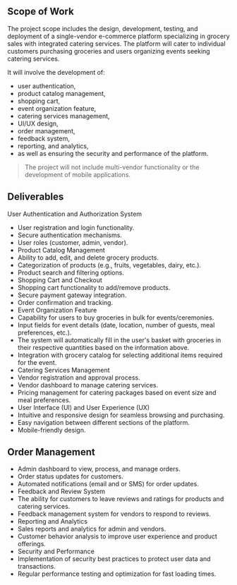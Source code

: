 ## Scope of Work

The project scope includes the design, development, testing, and deployment of a single-vendor e-commerce platform specializing in grocery sales with integrated catering services. The platform will cater to individual customers purchasing groceries and users organizing events seeking catering services.

It will involve the development of:

- user authentication,
- product catalog management,
- shopping cart,
- event organization feature,
- catering services management,
- UI/UX design,
- order management,
- feedback system,
- reporting, and analytics,
- as well as ensuring the security and performance of the platform.

> The project will not include multi-vendor functionality or the development of mobile applications.

## Deliverables

User Authentication and Authorization System

- User registration and login functionality.
- Secure authentication mechanisms.
- User roles (customer, admin, vendor).
- Product Catalog Management
- Ability to add, edit, and delete grocery products.
- Categorization of products (e.g., fruits, vegetables, dairy, etc.).
- Product search and filtering options.
- Shopping Cart and Checkout
- Shopping cart functionality to add/remove products.
- Secure payment gateway integration.
- Order confirmation and tracking.
- Event Organization Feature
- Capability for users to buy groceries in bulk for events/ceremonies.
- Input fields for event details (date, location, number of guests, meal preferences, etc.).
- The system will automatically fill in the user's basket with groceries in their respective quantities based on the information above.
- Integration with grocery catalog for selecting additional items required for the event.
- Catering Services Management
- Vendor registration and approval process.
- Vendor dashboard to manage catering services.
- Pricing management for catering packages based on event size and meal preferences.
- User Interface (UI) and User Experience (UX)
- Intuitive and responsive design for seamless browsing and purchasing.
- Easy navigation between different sections of the platform.
- Mobile-friendly design.

## Order Management

- Admin dashboard to view, process, and manage orders.
- Order status updates for customers.
- Automated notifications (email and or SMS) for order updates.
- Feedback and Review System
- The ability for customers to leave reviews and ratings for products and catering services.
- Feedback management system for vendors to respond to reviews.
- Reporting and Analytics
- Sales reports and analytics for admin and vendors.
- Customer behavior analysis to improve user experience and product offerings.
- Security and Performance
- Implementation of security best practices to protect user data and transactions.
- Regular performance testing and optimization for fast loading times.